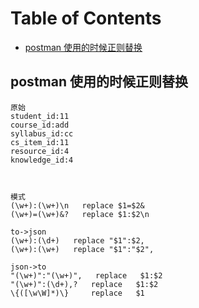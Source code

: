 # Table of Contents

  * [postman 使用的时候正则替换](#postman-使用的时候正则替换)


## postman 使用的时候正则替换
```
原始
student_id:11
course_id:add
syllabus_id:cc
cs_item_id:11
resource_id:4
knowledge_id:4



模式
(\w+):(\w+)\n   replace $1=$2&
(\w+)=(\w+)&?   replace $1:$2\n

to->json
(\w+):(\d+)   replace "$1":$2,
(\w+):(\w+)   replace "$1":"$2",

json->to
"(\w+)":"(\w+)",   replace   $1:$2
"(\w+)":(\d+),?   replace   $1:$2
\{([\w\W]*)\}     replace   $1
```
